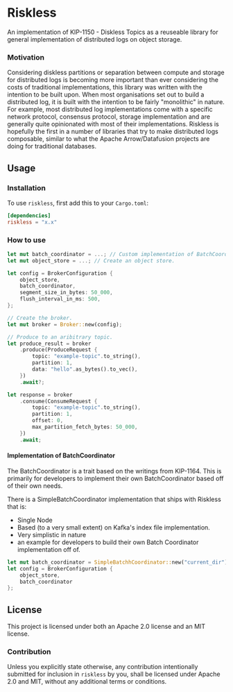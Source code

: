 # Riskless

An implementation of KIP-1150 - Diskless Topics as a reuseable library for general implementation of distributed logs on object storage. 

### Motivation

Considering diskless partitions or separation between compute and storage for distributed logs is becoming more important than ever considering the costs of traditional implementations, this library was written with the intention to be built upon. When most organisations set out to build a distributed log, it is built with the intention to be fairly "monolithic" in nature. For example, most distributed log implementations come with a specific network protocol, consensus protocol, storage implementation and are generally quite opinionated with most of their implementations. Riskless is hopefully the first in a number of libraries that try to make distributed logs composable, similar to what the Apache Arrow/Datafusion projects are doing for traditional databases.

## Usage

### Installation

To use `riskless`, first add this to your `Cargo.toml`:

```toml
[dependencies]
riskless = "x.x"
```

### How to use

```rust
let mut batch_coordinator = ...; // Custom implementation of BatchCoordinator.
let mut object_store = ...; // Create an object store.

let config = BrokerConfiguration {
    object_store,
    batch_coordinator,
    segment_size_in_bytes: 50_000,
    flush_interval_in_ms: 500,
};

// Create the broker.
let mut broker = Broker::new(config);

// Produce to an aribitrary topic. 
let produce_result = broker
    .produce(ProduceRequest {
        topic: "example-topic".to_string(),
        partition: 1,
        data: "hello".as_bytes().to_vec(),
    })
    .await?;

let response = broker
    .consume(ConsumeRequest {
        topic: "example-topic".to_string(),
        partition: 1,
        offset: 0,
        max_partition_fetch_bytes: 50_000,
    })
    .await;
```

#### Implementation of BatchCoordinator

The BatchCoordinator is a trait based on the writings from KIP-1164. This is primarily for developers to implement their own BatchCoordinator based off of their own needs. 

There is a SimpleBatchCoordinator implementation that ships with Riskless that is: 

- Single Node
- Based (to a very small extent) on Kafka's index file implementation.
- Very simplistic in nature
- an example for developers to build their own Batch Coordinator implementation off of. 

```rust 
let mut batch_coordinator = SimpleBatchhCoordinator::new("current_dir");
let config = BrokerConfiguration {
    object_store,
    batch_coordinator
};
```

## License

This project is licensed under both an Apache 2.0 license and an MIT license.

### Contribution

Unless you explicitly state otherwise, any contribution intentionally submitted
for inclusion in `riskless` by you, shall be licensed under Apache 2.0 and MIT, without any additional
terms or conditions.